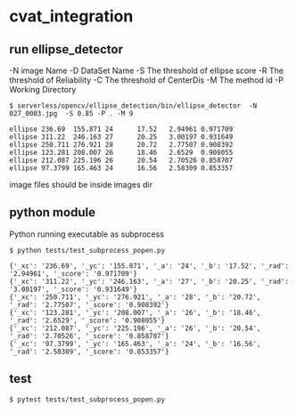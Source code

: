 # cvat_integration

## run ellipse_detector
-N image Name
-D DataSet Name
-S The threshold of ellipse score
-R The threshold of Reliability
-C The threshold of CenterDis
-M The method id
-P Working Directory
```
$ serverless/opencv/ellipse_detection/bin/ellipse_detector  -N 027_0003.jpg  -S 0.85 -P . -M 9

ellipse 236.69  155.871 24      17.52   2.94961 0.971709
ellipse 311.22  246.163 27      20.25   3.00197 0.931649
ellipse 250.711 276.921 28      20.72   2.77507 0.908392
ellipse 123.281 208.007 26      18.46   2.6529  0.908055
ellipse 212.087 225.196 26      20.54   2.70526 0.858707
ellipse 97.3799 165.463 24      16.56   2.58309 0.853357

```

image files should be inside images dir

## python module
Python running executable as subprocess
```
$ python tests/test_subprocess_popen.py

{'_xc': '236.69', '_yc': '155.871', '_a': '24', '_b': '17.52', '_rad': '2.94961', '_score': '0.971709'}
{'_xc': '311.22', '_yc': '246.163', '_a': '27', '_b': '20.25', '_rad': '3.00197', '_score': '0.931649'}
{'_xc': '250.711', '_yc': '276.921', '_a': '28', '_b': '20.72', '_rad': '2.77507', '_score': '0.908392'}
{'_xc': '123.281', '_yc': '208.007', '_a': '26', '_b': '18.46', '_rad': '2.6529', '_score': '0.908055'}
{'_xc': '212.087', '_yc': '225.196', '_a': '26', '_b': '20.54', '_rad': '2.70526', '_score': '0.858707'}
{'_xc': '97.3799', '_yc': '165.463', '_a': '24', '_b': '16.56', '_rad': '2.58309', '_score': '0.853357'}
```

## test
```
$ pytest tests/test_subprocess_popen.py 
```